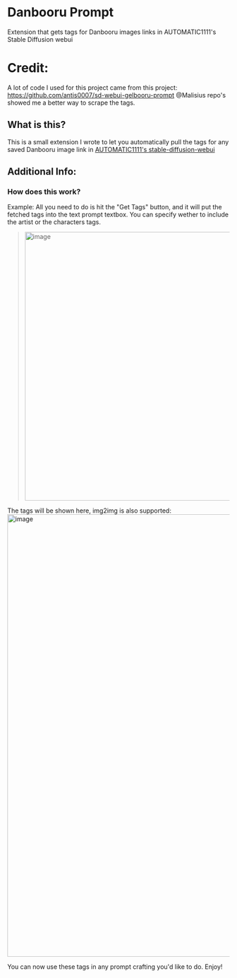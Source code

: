 # Danbooru Prompt
Extension that gets tags for Danbooru images links in AUTOMATIC1111's Stable Diffusion webui

# Credit:
A lot of code I used for this project came from this project:
https://github.com/antis0007/sd-webui-gelbooru-prompt
@Malisius  repo's showed me a better way to scrape the tags.


## What is this?
This is a small extension I wrote to let you automatically pull the tags for any saved Danbooru image link in [AUTOMATIC1111's stable-diffusion-webui](https://github.com/AUTOMATIC1111/stable-diffusion-webui)

## Additional Info:

### How does this work?

Example:
All you need to do is hit the "Get Tags" button, and it will put the fetched tags into the text prompt textbox.
You can specify wether to include the artist or the characters tags.
> <img width="608" alt="image" src="https://github.com/EnsignMK/danbooru-prompt/assets/91480302/a214037e-d322-4c87-a33d-12a62274341c">

The tags will be shown here, img2img is also supported:
<img width="1001" alt="image" src="https://github.com/EnsignMK/danbooru-prompt/assets/91480302/0e4497cf-c309-41c7-b72d-122e09edde6d">




You can now use these tags in any prompt crafting you'd like to do. Enjoy!


